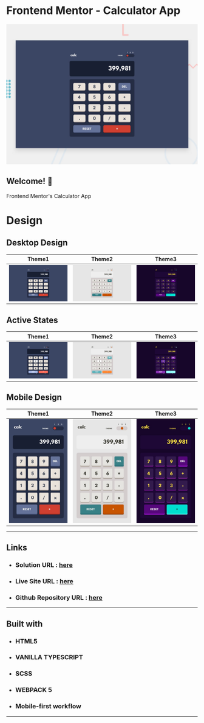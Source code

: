 # Frontend Mentor - Calculator App

![Design preview for the Calculator app coding challenge](./public/design/desktop-preview.jpg)

## Welcome! 👋

Frontend Mentor's Calculator App

# Design


## Desktop Design

Theme1 | Theme2 | Theme3
--- | --- | ---
![Desktop Design Theme 1](./public/design/desktop-design-theme-1.jpg) | ![Desktop Design Theme 2](./public/design/desktop-design-theme-2.jpg) | ![Desktop Design Theme 3](./public/design/desktop-design-theme-3.jpg)

## Active States
Theme1 | Theme2 | Theme3
--- | --- | ---
![Desktop Active-states Theme 1](./public/design/active-states-theme-1.jpg) | ![Desktop Active-states Theme 2](./public/design/active-states-theme-2.jpg) | ![Desktop Active-states Theme 3](./public/design/active-states-theme-3.jpg)

    
## Mobile Design
Theme1 | Theme2 | Theme3
--- | --- | ---
![Mobile Design Theme 1](./public/design/mobile-design-theme-1.jpg) | ![Mobile Design Theme 1](./public/design/mobile-design-theme-2.jpg) | ![Mobile Design Theme 1](./public/design/mobile-design-theme-3.jpg)

****

## Links

-   ### Solution URL : [here](https://www.frontendmentor.io/solutions/calculator-app-built-with-vanilla-typescript-sass-webpack5-EwzCV6ZL8c)
-   ### Live Site URL : [here](https://frontendmentor-calculator-app-lake.vercel.app/)
-   ### Github Repository URL : [here](https://github.com/minibrusp/frontendmentor-calculator-app)

****

## Built with
-   ### HTML5
-   ### VANILLA TYPESCRIPT
-   ### SCSS
-   ### WEBPACK 5
-   ### Mobile-first workflow
****

